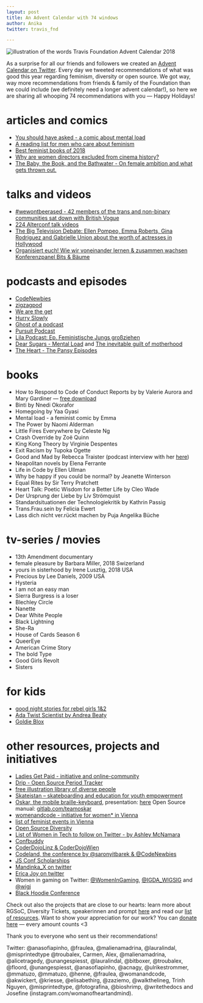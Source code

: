 ```yaml
---
layout: post
title: An Advent Calendar with 74 windows
author: Anika
twitter: travis_fnd 

---
```



![illustration of the words Travis Foundation Advent Calendar 2018](/images/blog/2018-12-24-travisfoundation-advent-calendar.png)


As a surprise for all our friends and followers we created an [Advent Calendar on Twitter](https://twitter.com/hashtag/tfadventcalendar?f=tweets&vertical=default&src=hash). Every day we tweeted recommendations of what was good this year regarding feminism, diversity or open source. We got way, way more recommendations from friends & family of the Foundation than we could include (we definitely need a longer advent calendar!), so here we are sharing all whooping 74 recommendations with you — Happy Holidays! 

# articles and comics 

+ [You should have asked - a comic about mental load](https://english.emmaclit.com/2017/05/20/you-shouldve-asked/)
+ [A reading list for men who care about feminism](https://qz.com/1465332/a-reading-list-for-men-who-care-about-feminism/)
+ [Best feminist books of 2018](https://www.autostraddle.com/50-of-the-best-feminist-books-of-2018-442742/)
+ [Why are women directors excluded from cinema history?](http://www.bbc.com/culture/story/20181029-why-are-women-directors-excluded-from-cinema-history?ocid=ww.social.link.email)
+ [The Baby, the Book, and the Bathwater - On female ambition and what gets thrown out.](https://www.theparisreview.org/blog/2018/01/31/baby-book-bathwater/)

# talks and videos

+ [#wewontbeerased - 42 members of the trans and non-binary communities sat down with British Vogue](https://www.youtube.com/watch?v=Omyhocy02wo)
+ [224 Alterconf talk videos](https://alterconf.com/speakers)
+ [The Big Television Debate: Ellen Pompeo, Emma Roberts, Gina Rodriguez and Gabrielle Union about the worth of actresses in Hollywood](https://www.youtube.com/watch?v=AQ0lWxFZHYY)
+ [Organisiert euch!
Wie wir voneinander lernen & zusammen wachsen Konferenzpanel Bits & Bäume](https://media.ccc.de/v/bub2018-361-organisiert_euch#t=9)

# podcasts and episodes

+ [CodeNewbies](https://www.codenewbie.org/)
+ [zigzagpod](https://zigzagpod.com/)
+ [We are the get](http://www.wearetheget.com/)
+ [Hurry Slowly](https://hurryslowly.co/)
+ [Ghost of a podcast](http://www.lovelanyadoo.com/ghost-of-a-podcast/)
+ [Pursuit Podcast](http://hyperurl.co/pursuitpod)
+ [Lila Podcast: Ep. Feministische Jungs großziehen]( https://lila-podcast.de/feministische-jungs-grossziehen/)
+ [Dear Sugars - Mental Load](https://www.nytimes.com/2018/05/05/podcasts/listen-to-dear-sugars-the-invisible-work-most-women-do-with-gemma-hartley.html) and [The inevitable guilt of motherhood](https://www.wbur.org/dearsugar/archive/7)
+ [The Heart - The Pansy Episodes](https://www.theheartradio.org/pansy-episodes)


# books

+ How to Respond to Code of Conduct Reports by by Valerie Aurora and Mary Gardiner — [free download](https://frameshiftconsulting.com/code-of-conduct-book/)   
+ Binti by Nnedi Okorafor
+ Homegoing by Yaa Gyasi
+ Mental load - a feminist comic by Emma 
+ The Power by Naomi Alderman
+ Little Fires Everywhere by Celeste Ng
+ Crash Override by Zoë Quinn
+ King Kong Theory by Virginie Despentes
+ Exit Racism by Tupoka Ogette 
+ Good and Mad by Rebecca Traister (podcast interview with her [here](http://www.stitcher.com/s?eid=52285930)) 
+ Neapolitan novels by Elena Ferrante
+ Life in Code by Ellen Ullman
+ Why be happy if you could be normal? by Jeanette Winterson
+ Equal Rites by Sir Terry Pratchett
+ Heart Talk: Poetic Wisdom for a Better Life by Cleo Wade
+ Der Ursprung der Liebe by Liv Strömquist 
+ Standardsituationen der Technologiekritik by Kathrin Passig
+ Trans.Frau.sein by Felicia Ewert 
+ Lass dich nicht ver.rückt machen by Puja Angelika Büche 

# tv-series / movies 

+ 13th Amendment documentary 
+ female pleasure by Barbara Miller, 2018 Swizerland
+ yours in sisterhood by Irene Lusztig, 2018 USA
+ Precious by Lee Daniels, 2009 USA
+ Hysteria
+ I am not an easy man
+ Sierra Burgress is a loser 
+ Blechley Circle 
+ Nanette 
+ Dear White People
+ Black Lightning 
+ She-Ra 
+ House of Cards Season 6
+ QueerEye 
+ American Crime Story
+ The bold Type 
+ Good Girls Revolt
+ Sisters 

# for kids 
+ [good night stories for rebel girls 1&2](https://rebelgirls.co.uk/products/good-night-stories-for-rebel-girls)
+ [Ada Twist Scientist by Andrea Beaty](http://abramsbooks.com/adatwist/)
+ [Goldie Blox](http://www.goldieblox.com/)

# other resources, projects and initiatives

+ [Ladies Get Paid - initiative and online-community](https://www.ladiesgetpaid.com/)
+ [Drip - Open Source Period Tracker](https://bloodyhealth.gitlab.io/ )
+ [free illustration library of diverse people](https://humaaans.com)
+ [Skateistan – skateboarding and education for youth empowerment](https://www.skateistan.org/)
+ [Oskar, the mobile braille-keyboard](https://jojoba.ddns.info/wiki/Oskar), presentation: [here](https://oskar.ddns.mobi/mediawiki/images/8/8c/Ikt-forum-vortrag.pdf) Open Source manual: [gitlab.com/teamoskar](https://gitlab.com/teamoskar)
+ [womenandcode - initiative for women* in Vienna](http://womenandcode.org/)
+ [list of feminist events in Vienna](https://femvienna.wordpress.com/)
+ [Open Source Diversity](https://opensourcediversity.org)
+ [List of Women in Tech to follow on Twitter - by Ashley McNamara](https://twitter.com/ashleymcnamara/status/1063120296369020935)
+ [Confbuddy](https://conferencebuddy.io)
+ [CoderDojoLinz & CoderDojoWien ](https://coderdojo.com/)
+ [Codeland, the conference by @saronyitbarek & @CodeNewbies](https://codelandconf.com/)
+ [JS Conf Scholarships](https://2019.jsconf.eu/scholarships/)
+ [Mandinka_X on twitter](https://twitter.com/Mandinka_X)
+ [Erica Joy on twitter](https://twitter.com/EricaJoy)
+ Women in gaming on Twitter: [@WomenInGaming](https://twitter.com/WomenInGaming), [@IGDA_WIGSIG](https://twitter.com/IGDA_WIGSIG) and [@wigj](https://twitter.com/wigj)
+ [Black Hoodie Conference](https://www.blackhoodie.re/about/)

 

Check out also the projects that are close to our hearts: learn more about RGSoC, Diversity Tickets, speakerinnen and prompt [here](https://foundation.travis-ci.org/projects) and read our [list of resources](https://foundation.travis-ci.org/resources). Want to show your appreciation for our work? You can [donate here](https://foundation.travis-ci.org/donate) — every amount counts <3  


Thank you to everyone who sent us their recommendations!

Twitter: @anasofiapinho, @fraulea, @malienamadrina, @lauralindal, @misprintedtype @troubalex, Carmen, Alex, @malienamadrina, @alicetragedy, @unangespiesst, @lauralindal, @bitboxer, @troubalex, @floord, 
@unangespiesst, @anasofiapinho, @acnagy, @ulrikestrommer, @mmatuzo, @mmatuzo, @henne, @fraulea, @womanandcode, 
@akwickert, @kriesse, @elisabethirg, @zaziemo, @walkthelineg, Trinh Nguyen, @misprintedtype, @fotografina, @bioshrimp, @writethedocs and Josefine (instagram.com/womanofheartandmind).
